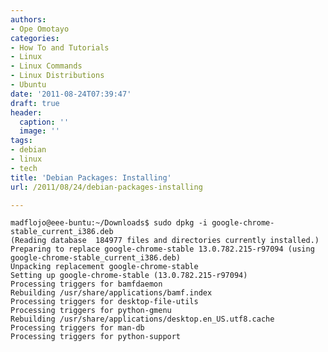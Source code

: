 ```yaml
---
authors:
- Ope Omotayo
categories:
- How To and Tutorials
- Linux
- Linux Commands
- Linux Distributions
- Ubuntu
date: '2011-08-24T07:39:47'
draft: true
header:
  caption: ''
  image: ''
tags:
- debian
- linux
- tech
title: 'Debian Packages: Installing'
url: /2011/08/24/debian-packages-installing

---
```


    madflojo@eee-buntu:~/Downloads$ sudo dpkg -i google-chrome-stable_current_i386.deb  
    (Reading database  184977 files and directories currently installed.)  
    Preparing to replace google-chrome-stable 13.0.782.215-r97094 (using google-chrome-stable_current_i386.deb)   
    Unpacking replacement google-chrome-stable   
    Setting up google-chrome-stable (13.0.782.215-r97094)   
    Processing triggers for bamfdaemon   
    Rebuilding /usr/share/applications/bamf.index  
    Processing triggers for desktop-file-utils   
    Processing triggers for python-gmenu   
    Rebuilding /usr/share/applications/desktop.en_US.utf8.cache  
    Processing triggers for man-db   
    Processing triggers for python-support 
